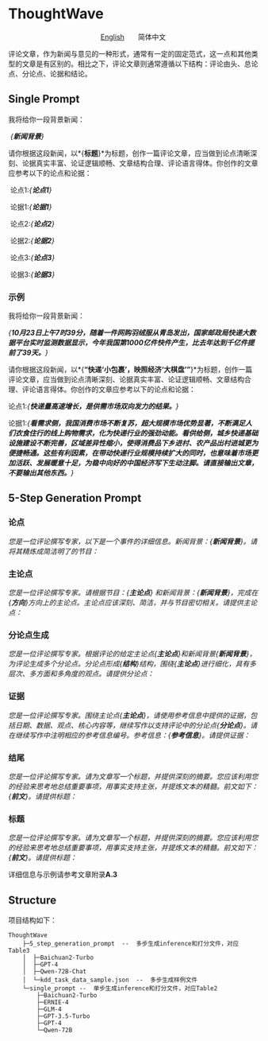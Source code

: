 # ThoughtWave

<p align="center"><a href='./README.md'>English</a>&nbsp;&nbsp;&nbsp;&nbsp;&nbsp;&nbsp;&nbsp;简体中文</p>

​	评论文章，作为新闻与意见的一种形式，通常有一定的固定范式，这一点和其他类型的文章是有区别的。相比之下，评论文章则通常遵循以下结构：评论由头、总论点、分论点、论据和结论。



## Single Prompt

我将给你一段背景新闻：

​	*{**新闻背景**}*

请你根据这段新闻，以*{**标题**}*为标题，创作一篇评论文章，应当做到论点清晰深刻、论据真实丰富、论证逻辑顺畅、文章结构合理、评论语言得体。你创作的文章应参考以下的论点和论据：

​	论点1:*{**论点1**}*

​	论据1:*{**论据1**}*

​	论点2:*{**论点2**}*

​	论据2:*{**论据2**}*

​	论点3:*{**论点3**}*

​	论据3:*{**论据3**}*

### 示例

我将给你一段背景新闻：

​	*{**10月23日上午7时39分，随着一件网购羽绒服从青岛发出，国家邮政局快递大数据平台实时监测数据显示，今年我国第1000亿件快件产生，比去年达到千亿件提前了39天。**}*

请你根据这段新闻，以*{**“快递‘小包裹’，映照经济‘大棋盘’”**}*为标题，创作一篇评论文章，应当做到论点清晰深刻、论据真实丰富、论证逻辑顺畅、文章结构合理、评论语言得体。你创作的文章应参考以下的论点和论据：

​	论点1:*{**快递量高速增长，是供需市场双向发力的结果。**}*

​	论据1:*{**看需求侧，我国消费市场不断复苏，超大规模市场优势显著，不断满足人们衣食住行的线上购物需求，化为快递行业的强劲动能。看供给侧，城乡快递基础设施建设不断完善，区域差异性缩小，使得消费品下乡进村、农产品出村进城更为便捷畅通。这些有利因素，在带动快递行业规模持续扩大的同时，也意味着市场更加活跃、发展暖意十足，为稳中向好的中国经济写下生动注脚。请直接输出文章，不要输出其他东西。**}*



## 5-Step Generation Prompt

### 论点

*您是一位评论撰写专家，以下是一个事件的详细信息。新闻背景：{**新闻背景**}。请将其精炼成简洁明了的节目：*

### 主论点

*您是一位评论撰写专家。请根据节目：{**主论点**} 和新闻背景：{**新闻背景**}，完成在{**方向**}方向上的主论点。主论点应该深刻、简洁，并与节目密切相关。请提供主论点：*

### 分论点生成

*您是一位评论撰写专家。根据评论的给定主论点{**主论点**}和新闻背景{**新闻背景**}，为评论生成多个分论点。分论点形成{**结构**}结构，围绕{**主论点**}进行细化，具有多层次、多方面和多角度的观点。请提供分论点：*

### 证据

*您是一位评论撰写专家。围绕主论点{**主论点**}，请使用参考信息中提供的证据，包括日期、数据、观点、核心内容等，继续写作以支持评论中的分论点{**分论点**}。请在继续写作中注明相应的参考信息编号。参考信息：{**参考信息**}。请提供证据：*

### 结尾

*您是一位评论撰写专家。请为文章写一个标题，并提供深刻的摘要。您应该利用您的经验来思考地总结重要事项，用事实支持主张，并提炼文本的精髓。前文如下：{**前文**}。请提供标题：*

### 标题

*您是一位评论撰写专家。请为文章写一个标题，并提供深刻的摘要。您应该利用您的经验来思考地总结重要事项，用事实支持主张，并提炼文本的精髓。前文如下：{**前文**}。请提供标题：*



详细信息与示例请参考文章附录**A.3**



## Structure

项目结构如下：

```
ThoughtWave
    ├─5_step_generation_prompt	--	多步生成inference和打分文件，对应Table3
    │  ├─Baichuan2-Turbo
    │  ├─GPT-4
    │  ├─Qwen-72B-Chat
    │  └─kdd_task_data_sample.json	--	多步生成样例文件
    └─single_prompt	--	单步生成inference和打分文件，对应Table2
        ├─Baichuan2-Turbo
        ├─ERNIE-4
        ├─GLM-4
        ├─GPT-3.5-Turbo
        ├─GPT-4
        └─Qwen-72B
```

